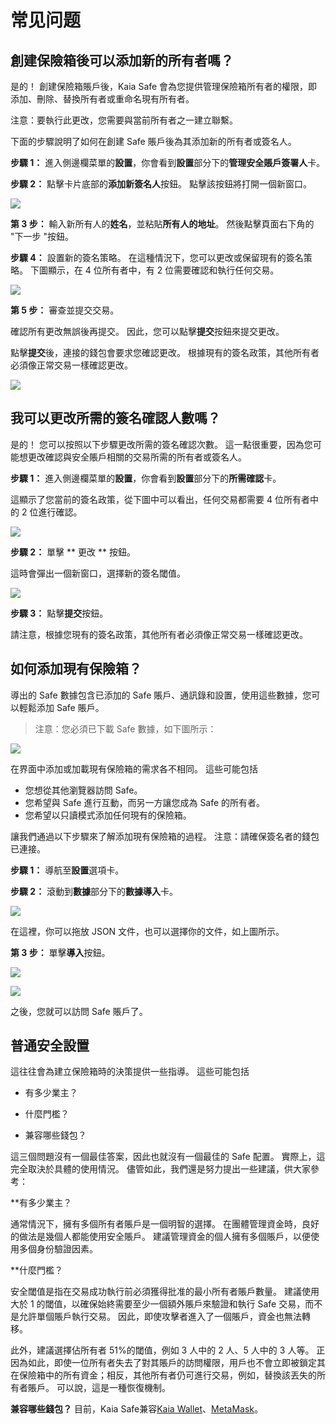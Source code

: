 # 常见问题

## 創建保險箱後可以添加新的所有者嗎？ <a id="Can i add new owners after creating a safe"></a>

是的！ 創建保險箱賬戶後，Kaia Safe 會為您提供管理保險箱所有者的權限，即添加、刪除、替換所有者或重命名現有所有者。

注意：要執行此更改，您需要與當前所有者之一建立聯繫。

下面的步驟說明了如何在創建 Safe 賬戶後為其添加新的所有者或簽名人。

**步驟 1：** 進入側邊欄菜單的**設置**，你會看到**設置**部分下的**管理安全賬戶簽署人**卡。

**步驟 2：** 點擊卡片底部的**添加新簽名人**按鈕。 點擊該按鈕將打開一個新窗口。

![](/img/build/tools/kaia-safe/ks-add-signers.png)

**第 3 步：** 輸入新所有人的**姓名**，並粘貼**所有人的地址**。 然後點擊頁面右下角的 "下一步 "按鈕。

**步驟 4：** 設置新的簽名策略。 在這種情況下，您可以更改或保留現有的簽名策略。 下圖顯示，在 4 位所有者中，有 2 位需要確認和執行任何交易。

![](/img/build/tools/kaia-safe/ks-add-signer-details.png)

**第 5 步：** 審查並提交交易。

確認所有更改無誤後再提交。 因此，您可以點擊**提交**按鈕來提交更改。

點擊**提交**後，連接的錢包會要求您確認更改。 根據現有的簽名政策，其他所有者必須像正常交易一樣確認更改。

![](/img/build/tools/kaia-safe/kaia-safe-change-owner-setup-review.gif)

## 我可以更改所需的簽名確認人數嗎？ <a id="Can i change the number of required signer confirmation"></a>

是的！ 您可以按照以下步驟更改所需的簽名確認次數。 這一點很重要，因為您可能想更改確認與安全賬戶相關的交易所需的所有者或簽名人。

**步驟 1：** 進入側邊欄菜單的**設置**，你會看到**設置**部分下的**所需確認**卡。

這顯示了您當前的簽名政策，從下圖中可以看出，任何交易都需要 4 位所有者中的 2 位進行確認。

![](/img/build/tools/kaia-safe/ks-conf-policy.png)

**步驟 2：** 單擊 \*\* 更改 \*\* 按鈕。

這時會彈出一個新窗口，選擇新的簽名閾值。

![](/img/build/tools/kaia-safe/ks-conf-policy-btn.png)

**步驟 3：** 點擊**提交**按鈕。

請注意，根據您現有的簽名政策，其他所有者必須像正常交易一樣確認更改。

## 如何添加現有保險箱？ <a id="How do i add an existing safe"></a>

導出的 Safe 數據包含已添加的 Safe 賬戶、通訊錄和設置，使用這些數據，您可以輕鬆添加 Safe 賬戶。

> 注意：您必須已下載 Safe 數據，如下圖所示：

![](/img/build/tools/kaia-safe/ks-export-btn.png)

在界面中添加或加載現有保險箱的需求各不相同。 這些可能包括

- 您想從其他瀏覽器訪問 Safe。
- 您希望與 Safe 進行互動，而另一方讓您成為 Safe 的所有者。
- 您希望以只讀模式添加任何現有的保險箱。

讓我們通過以下步驟來了解添加現有保險箱的過程。 注意：請確保簽名者的錢包已連接。

**步驟 1：** 導航至**設置**選項卡。

**步驟 2：** 滾動到**數據**部分下的**數據導入**卡。

![](/img/build/tools/kaia-safe/ks-data-import-i.png)

在這裡，你可以拖放 JSON 文件，也可以選擇你的文件，如上圖所示。

**第 3 步：** 單擊**導入**按鈕。

![](/img/build/tools/kaia-safe/ks-data-import-btn.png)

![](/img/build/tools/kaia-safe/kaia-safe-data-import.gif)

之後，您就可以訪問 Safe 賬戶了。

## 普通安全設置

這往往會為建立保險箱時的決策提供一些指導。 這些可能包括

- 有多少業主？

- 什麼門檻？

- 兼容哪些錢包？

這三個問題沒有一個最佳答案，因此也就沒有一個最佳的 Safe 配置。 實際上，這完全取決於具體的使用情況。 儘管如此，我們還是努力提出一些建議，供大家參考：

\*\*有多少業主？

通常情況下，擁有多個所有者賬戶是一個明智的選擇。 在團體管理資金時，良好的做法是幾個人都能使用安全賬戶。 建議管理資金的個人擁有多個賬戶，以便使用多個身份驗證因素。

\*\*什麼門檻？

安全閾值是指在交易成功執行前必須獲得批准的最小所有者賬戶數量。 建議使用大於 1 的閾值，以確保始終需要至少一個額外賬戶來驗證和執行 Safe 交易，而不是允許單個賬戶執行交易。 因此，即使攻擊者進入了一個賬戶，資金也無法轉移。

此外，建議選擇佔所有者 51%的閾值，例如 3 人中的 2 人、5 人中的 3 人等。  正因為如此，即使一位所有者失去了對其賬戶的訪問權限，用戶也不會立即被鎖定其在保險箱中的所有資金；相反，其他所有者仍可進行交易，例如，替換該丟失的所有者賬戶。 可以說，這是一種恢復機制。

**兼容哪些錢包？**
目前，Kaia Safe兼容[Kaia Wallet](https://docs.kaiawallet.io/)、[MetaMask](../../../tutorials/connecting-metamask.mdx)。
